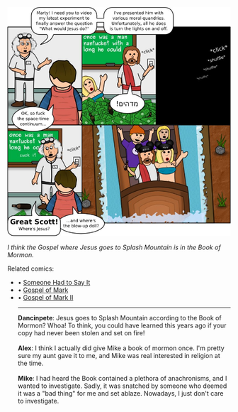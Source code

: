 <!--
.. title: What Would Jesus Do?
.. slug: what-would-jesus-do
.. date: 2011/02/28 00:00:00
.. tags: 
.. link: 
.. description: 
-->

<a href='what-would-jesus-do.html' title='View comments'>
<img class='comic' src='../assets/comics/20110228.jpg' />
</a>

<em>I think the Gospel where Jesus goes to Splash Mountain is in the Book of Mormon.</em>

<!-- TEASER_END -->
<div class='related'><span>Related comics:</span><ul class='inline'>
<li>&bull; <a href='someone-had-to-say-it.html'>Someone Had to Say It</a></li>
<li>&bull; <a href='gospel-of-mark.html'>Gospel of Mark</a></li>
<li>&bull; <a href='gospel-of-mark-ii.html'>Gospel of Mark II</a></li>
</li>
<hr />

<div class='comments'>
<b>Dancinpete</b>: Jesus goes to Splash Mountain according to the Book of Mormon? Whoa! To think, you could have learned this years ago if your copy had never been stolen and set on fire!<br /><br />
<b>Alex</b>: I think I actually did give Mike a book of mormon once. I'm pretty sure my aunt gave it to me, and Mike was real interested in religion at the time.<br /><br />
<b>Mike</b>: I had heard the Book contained a plethora of anachronisms, and I wanted to investigate. Sadly, it was snatched by someone who deemed it was a "bad thing" for me and set ablaze. Nowadays, I just don't care to investigate.<br /><br />
</div>

